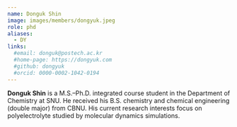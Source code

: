 ```yaml
---
name: Donguk Shin
image: images/members/dongyuk.jpeg
role: phd
aliases:
  - DY
links: 
  #email: donguk@postech.ac.kr
  #home-page: https://dongyuk.com
  #github: dongyuk
  #orcid: 0000-0002-1042-0194
---
```


**Donguk Shin** is a M.S.–Ph.D. integrated course student in the Department of Chemistry at SNU. He received his B.S. chemistry and chemical engineering (double major) from CBNU. His current research interests focus on polyelectrolyte studied by molecular dynamics simulations.
